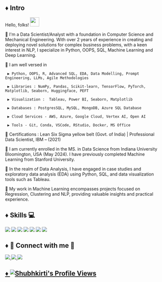 

## ♦️ Intro

Hello, folks! <img src="https://raw.githubusercontent.com/MartinHeinz/MartinHeinz/master/wave.gif" width="30px">

🌱 I'm a Data Scientist/Analyst with a foundation in Computer Science and Mechanical Engineering. With over 2 years of experience in creating and deploying novel solutions for complex business problems, with a keen interest in NLP, I specialize in Python, OOPS, SQL, Machine Learning and Deep Learning.


🌱 I am well versed in 

     ▶️ Python, OOPS, R, Advanced SQL, EDA, Data Modelling, Prompt Engineering, LLMs, Agile Methodologies

     ▶️ Libraries : NumPy, Pandas, Scikit-learn, TensorFlow, PyTorch, Matplotlib, Seaborn, Huggingface, PEFT

     ▶️ Visualization :  Tableau, Power BI, Seaborn, Matplotlib 

     ▶️ Databases : PostgresSQL, MySQL, MongoDB, Azure SQL Database
    
     ▶️ Cloud Services - AWS, Azure, Google Cloud, Vertex AI, Open AI

     ▶️ Tools - Git, Conda, VSCode, RStudio, Docker, MS Office


📝 Certifications : Lean Six Sigma yellow belt (Govt. of India) | Professional Data Scientist, IBM – (2021)

🔭 I am currently enrolled in the MS. in Data Science from Indiana University Bloomington, USA (May 2024). I have previously completed Machine Learning from Stanford University. 

🌱 In the realm of Data Analysis, I have engaged in case studies and exploratory data analysis (EDA) using Python, SQL, and data visualization tools such as Tableau.

🌱 My work in Machine Learning encompasses projects focused on Regression, Clustering and NLP, providing valuable insights and practical experience.


## ♦️ Skills 💻
![](https://img.shields.io/badge/NLP-informational?style=flat&logo=data:image/svg%2bxml;base64,<BASE64_DATA>)
![](https://img.shields.io/badge/DataAnalysis-informational?style=flat&logo=data:image/svg%2bxml;base64,<BASE64_DATA>)
![](https://img.shields.io/badge/Statistics-informational?style=flat&logo=data:image/svg%2bxml;base64,<BASE64_DATA>)
![](https://img.shields.io/badge/EDA-informational?style=flat&logo=data:image/svg%2bxml;base64,<BASE64_DATA>)
![](https://img.shields.io/badge/FeatureEngineering-informational?style=flat&logo=data:image/svg%2bxml;base64,<BASE64_DATA>)
![](https://img.shields.io/badge/MachineLearning-informational?style=flat&logo=data:image/svg%2bxml;base64,<BASE64_DATA>)
![](https://img.shields.io/badge/RelationalModelling-informational?style=flat&logo=data:image/svg%2bxml;base64,<BASE64_DATA>)


## ♦️ 💬 Connect with me 🔗
<p>
<a href="https://shubhkirti24.github.io/"> <img src="https://img.shields.io/badge/website-000000?style=for-the-badge&logo=About.me&logoColor=white">
<a href="mailto:shubhkirti.prasad@gmail.com"> <img src="https://img.shields.io/badge/Gmail-D14836?style=for-the-badge&logo=gmail&logoColor=white">
<a href="https://www.linkedin.com/in/shubhkirti-prasad/"> <img src="https://img.shields.io/badge/LinkedIn-0077B5?style=for-the-badge&logo=linkedin&logoColor=white">
<!-- <a href="https://public.tableau.com/app/profile/__name"> <img src="https://img.shields.io/badge/Tableau-E97627?style=for-the-badge&logo=Tableau&logoColor=white"</a> -->  
</p>

  
 ## ♦️ ![Shubhkirti's Profile Views](https://komarev.com/ghpvc/?username=shubhkirti24)
  
